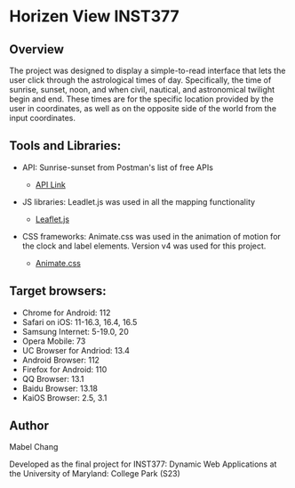 # Horizen View INST377
## Overview
The project was designed to display a simple-to-read interface that lets the user click through the astrological times of day. Specifically, the time of sunrise, sunset, noon, and when civil, nautical, and astronomical twilight begin and end. These times are for the specific location provided by the user in coordinates, as well as on the opposite side of the world from the input coordinates.

## Tools and Libraries:
* API: Sunrise-sunset from Postman's list of free APIs
  * [API Link](https://www.postman.com/cs-demo/workspace/public-rest-apis/request/8854915-68b4b47b-d123-4fe2-bfe0-c8e1cb623146)

* JS libraries: Leadlet.js was used in all the mapping functionality
  * [Leaflet.js](https://leafletjs.com/)

* CSS frameworks: Animate.css was used in the animation of motion for the clock and label elements. Version v4 was used for this project.
  * [Animate.css](https://animate.style/)

## Target browsers:
* Chrome for Android: 112
* Safari on iOS: 11-16.3, 16.4, 16.5
* Samsung Internet: 5-19.0, 20
* Opera Mobile: 73
* UC Browser for Andriod: 13.4
* Android Browser: 112
* Firefox for Android: 110
* QQ Browser: 13.1
* Baidu Browser: 13.18
* KaiOS Browser: 2.5, 3.1
        
## Author
Mabel Chang

Developed as the final project for INST377: Dynamic Web Applications at the University of Maryland: College Park (S23)
